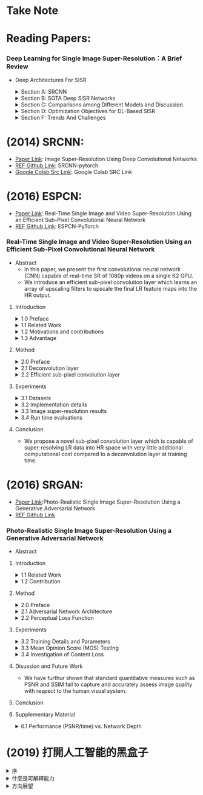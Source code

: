 # Take Note

# Reading Papers:
### Deep Learning for Single Image Super-Resolution：A Brief Review
* Deep Architectures For SISR
    <details>
    <summary> Section A: SRCNN </summary>

    * A three-layer CNN.
    * The filter size of each layer are [`64 x 1 x 9 x 9`, `32 x 64 x 5 x 5`, `1 x 32 x 5 x 5`]
    * The functions of these three nonlinear transformations are `(1) Patch extraction, (2) Nonlinear mapping, (3) Reconstuction`.
    * The loss function：mean square error (MSE).
    * We argue that its acclaim is owing to the CNN's strong capability of learning valid representations from big data in an end-to-end manner.
    </details>
    <details>
    <summary> Section B: SOTA Deep SISR Networks </summary>

    * Learning Effective Upsampling with CNN 
        * FSRCNN is the first work to use normal deconvolution layer to reconstruct HR images from LR feature maps.
        * ESPCN
            * Efficient Subpixel Convolution Layer
            * Rather than increasing resolution by explicitly enlarging feature maps as the deconvolution layer does, ESPCN extends the channels of the output features for storing the extra points to increase resolution and then rearranges these points to obtain the HR output through a specific mapping criterion.
        
    * The Deeper, The Better
        * VDSR is the first very deep model used in SISR.
            * The second contribution is the residual learning.
        * DRCN
            * To overcome the difficulties of training a deep recursive CNN, a multisupervised strategy is applied, and the result can be regarded as the fusion of 16 intermediate results.
        * SRResNet
            * It composed of 16 residual units (a residual unit consists of two nonlinear convolutions with residual learning.)
        * DRRN
        * DRCN
            * Then, to accommodate parameter reduction, each block shares the same parameters and is reused recursively.
        * EDSR
            * Remove the usage of BN.
            * Increases the number of output features of each layer on a large scale.
        * MDSR
            * Achieve the multiscale architecture.
        * SRDenseNet

    * Combining Properties of the SISR process with the Design of the CNN Frame
        * Combining sparse coding with deep NN
        * Learning to ensemble by NN
        * Deep architectures with progressive methodology
            * DEGREE
            * LapSRN: Generate SR of different scales progressively.
            * PixelSR: 
                * Leverage conditional autoregresive models to generate SR pixel-by-pixel.
                * First applies conditional PixelCNN to SISR.
        * Deep architectures with backprojection
        * Usage of additional information from LR
            * DEGREE: takes the edge map of LR as another input.
            * SFT-GAN: extra semantic information of LR for better perceptual quality.
        * Reconstruction-based frameworks based on priors offered by deep NN
            * IRCNN: they first trained a series of CNN-based denoisers with different noise levels and took backprojection as the reconstruction part.
        * Deep architectures with internal examples
            * ZSSR: 
                * the first literature combining deep architectures with interal-example learning.
                * However, this approach will increase runtime immensely.
    </details>
    <details>
    <summary> Section C: Comparisons among Different Models and Discussion. </summary>
    
    * PSNR/SSIM for measuring reconstruction quality
    * Number of parameters of NN for measuring storage efficiency (Params)
    * Number of composite multiply-accumulate operations for measuring computational efficiency (Mult&Adds)
    * MAYBE use ESPCN because the parameters is much smaller than others and its Mult&Adds is also smaller.
    * MAYBE use SRGAN because it's GAN-based.
    </details>
    <details>
    <summary> Section D: Optimization Objectives for DL-Based SISR </summary>

    * Benchmark of Optimization Objectives for DL-based SISR
        * MSE favors a high PSNR.
    * Objective Functions Based on non-Gaussian Additive Noises
    * Optimizing Forward KLD with Nonparametric Estimation
    
    * Section E: Characters of Different Objective Fucntions
    </details>
    <details>        
    <summary> Section F: Trends And Challenges </summary>
    
    * Lighter Deep Architectures for Efficient SISR.
    * More Effective DL Algorithms for Large-scale SISR and SISR with Unknow Corruption.
    * Theoretical Understanding of Deep Models for SISR.
    * More Rational Assessment Criteria for SISR in Different Applications.
    </details>
# (2014) SRCNN: 
* [Paper Link](https://arxiv.org/abs/1501.00092): Image Super-Resolution Using Deep Convolutional Networks
* [REF Github Link](https://github.com/yjn870/SRCNN-pytorch): SRCNN-pytorch
* [Google Colab Src Link](https://colab.research.google.com/drive/16nYeVokmDM_1cc_bi6z0Zu-MX9MRTbU3#scrollTo=GgR0KL5H2zv8): Google Colab SRC Link
# (2016) ESPCN:
* [Paper Link](https://arxiv.org/abs/1609.05158): Real-Time Single Image and Video Super-Resolution Using an Efficient Sub-Pixel Convolutional Neural Network
* [REF Github Link](https://github.com/Lornatang/ESPCN-PyTorch/blob/a3804d810e1416356c9e2b0bbb1619e39fa858d4/espcn_pytorch/model.py#L18): ESPCN-PyTorch
### Real-Time Single Image and Video Super-Resolution Using an Efficient Sub-Pixel Convolutional Neural Network
* Abstract
    * In this paper, we present the first convolutional neural network (CNN) capable of real-time SR of 1080p videos on a single K2 GPU.
    * We introduce an efficient sub-pixel convolution layer which learns an array of upscaling filters to upscale the final LR feature maps into the HR output.

1. Introduction
    <details>
    <summary> 1.0 Preface </summary>

    * The global SR problem assumes LR data to be a low-pass filtered (blurred), downsampled and nisy version of HR data.
    * It's a highly ill-posed problem, due to the loss of high-frequency information that occurs during the non-invertible low-pass filtering and subsampling operations.
    </details>
    <details>
    <summary> 1.1 Related Work </summary>

    * Sparse coding is an effective mechanism that assumes any natural image can be sparsely represented in a transform domain.
    * This transform domain is usually a dictionary of image atoms, which can be learnt through a training process that tries to discover the correspondence between LR and HR patches.
    </details>
    <details>
    <summary> 1.2 Motivations and contributions </summary>

    * To super-resolve a LR image into HR space, it is necessary to increase the resolution of the LR image to match that of the HR image at some point.
    * In this paper, contrary to previous works, we propose to increase the resolution from LR to HR only at the very end of the network and super-resolbe HR data from LR feature maps.
    </details>
    <details>
    <summary> 1.3 Advantage </summary>

    * For a network with L layers, we learn n_L-1 upscaling filters for the n_L-1 feature maps as opposed to one upscaling filter for the input image.
    * Thus, the network is capable of learning a better and more complex LR to HR mapping compared to a single fixed filter upscaling at the first layer.
    </details>

2. Method
    <details>
    <summary> 2.0 Preface </summary>

    * The downsampling operation is deterministic and known: to produce I^LR from I^HR, we first convolve I^HR using a Gaussian filter - then downsample the image by a factor of r.
    * In general, both I^LR and I^HR can have C color channels, thus they are represented as real-valued tensors of size H x W x C and rH x rW x C, respectively.
    * To solve the SISR problem, the SRCNN recovers from an upscaled and interpolated version of I^LR instead of I^LR.
    * In ESPCN, they avoid upscaling I^LR before feeding it into the network. Instead, they first apply a l layer convolutional neural network directly to the LR image, and then apply a sub-pixel convolution layer that upscaled the LR feature maps to produce I^SR.
    </details>
    <details>
    <summary> 2.1 Deconvolution layer </summary>
    
    * The addition of a deconvolution layer is a popular choice for recovering resolution from max-pooling adn other image down-sample layers.
    * It's trival to show that the bicubic interpolation used in SDRCNN is a psecial case of the decovolution layer.
    </details>
    <details>
    <summary> 2.2 Efficient sub-pixel convolution layer </summary>

    * PS is an periodic shuffling operator that rearranges the elements of a H x W x C * r^2 tensor to a tensor of shape rH x rW x C.
    * Given a training set consisting of HR image examples, we generatethe corresponding LR images, and calculate the pixel-wise mean squared error (MSE) of the reconstructuion as an objective function to train the network.
    </details>

3. Experiments
    <details>
    <summary> 3.1 Datasets </summary>
    
    * For their final models, they use 50,000 randomly selected images from ImageNet for the Training.
    * We only consider the luminance channel in YCbCr colour space in this section because humans are more sensitive to luminance changes.
    </details>
    <details>
    <summary> 3.2 Implementation details </summary>

    * The training stops after no improvement of the cost function is observed after 100 epochs.
    * Initial learning rate is set to 0.01 and final learning rate is set to 0.0001 and updated gradually when the improvement of the cost function is smaller than a threshold miu.The final layer learns 10 times slower.
    </details>
    <details>
    <summary> 3.3 Image super-resolution results </summary>
    
    * It is noticeable that despite each filter is independent in LR space, out independent filters is actually smooth in the HR space after PS.
    * Compared to SRCNN's last layer filters, their final layer filters has complex patterns for different feature maps, it also has much richer and more meaningful representations.
    * Result suggest that tanh function performs better for SISR compared to relu.
    </details>
    <details>
    <summary> 3.4 Run time evaluations </summary>

    * The mean PSNR (dB) of different methods. Benchmarks: Set5, Set14, BSD300, BSD500
    </details>

4. Conclusion
    * We propose a novel sub-pixel convolution layer which is capable of super-resolving LR data into HR space with very little additional computational cost compared to a deconvolution layer at training time.

# (2016) SRGAN:
* [Paper Link](https://arxiv.org/abs/1609.04802):Photo-Realistic Single Image Super-Resolution Using a Generative Adversarial Network
* [REF Github Link](https://github.com/Lornatang/SRGAN-PyTorch)
### Photo-Realistic Single Image Super-Resolution Using a Generative Adversarial Network
* Abstract
1. Introduction
    <details>
    <summary> 1.1 Related Work </summary>

    * How do we recover the finer texture details when we super-resolbe at large upscaling facotrs?
    * The behavior of optimization-based super-resolution methods is principally driven by the choice of the objective function.
    * To our knowledge, it is the first framework capable of inferring photo-realistic natural images for 4x upsacaling factors.
    * We propose a perceptual loss function which consists of an adversarial loss and a content loss.
    * The adversarial loss pushes our solution to the natural image manifold using a discriminator network.
    </details>
    <details>
    <summary> 1.2 Contribution </summary>

    * The ability of MSE (and PSNR) to capture perceptually relevant differences, such as high texture detail, is very limited as they are defined based on pixel-wise image differences.
    * We propse a super-resolution generative adversarial network (SRGAN) for which we employ a deep residual network (ResNet) with skip-connection and diverge from MSE as teh sole optimization target.

    * 1.1 Related work
        * Another powerful design choice that eases the training of deep CNNs is the recently introduced concept of residual blocks and skip-connections.
        * Minimizing MSE encourages finding pixel-wise averages of plausible solutions which are typically overly-smooth and thus have poor perceptual quality.
    * 1.2 Contribution
        * The GAN procedure encourages the reconstructions to move towards regions of the search space with high probability of containing photo-realistic images and thus closer to the natural image manifold.
        * We replace the MSE-based content loss with a loss calculated on feature maps of the VGG network.
    </details>
2. Method
    <details>
    <summary> 2.0 Preface </summary>

    * For an image with C color channels, we describe I^LR by a real-valued tensor of size W x H x C and I^HR, I^SR by rW x rH x C respectively.
    * Our ultimate goal is to train a generating function G that estimates for a given LR input image its corresponding HR counterpart.
    * In this work we will specifically design a perceptual loss I^SR as a weighted combination of several loss components.
    </details>

    <details>
    <summary> 2.1 Adversarial Network Architecture </summary>

    * At the core of our very deep generator network G, which is illustrated in Figure 4 are B residual blocks with identical layout.
    * Specifically, we use two convolutional layers with small 3 x 3 kernels and 64 feature maps followed by batch-normalization layers and ParametricReLU as the activation function.
    * We use LeakyReLU activation (alpha = 0.2) and avoid max-pooling throughout the network.
    * It contains eight convolutional layers with an increasing numnber of 3 x 3 filter kernels, increasing by a factor of 2 from 64 to 512 kerneks as in the VGG network.
    * Strided convolutions are used to reduce the image resolution each time the number of feature is doubled.
    * The resulting 512 feature maps are followed by two dense layers and a final sigmoid activation function to obtain a probability for sample classification.
    </details>
    <details>
    <summary> 2.2 Perceptual Loss Function </summary>

    * The definition of our perceptual loss function I^SR is critical for the performance of out generator network.
    * We design a loss function that assesses a solution with respect to perceptually relevant characteristics.
    * Content Loss:
        * We define the VGG loss based on the ReLU activation layers of the pre-trained 19 layer VGG network.
        * We then define the VGG loss as the euclidean distance between the feature representations of a reconstructed image G(I^LR) and the reference image I^HR.
    * Adversarial loss:
        * This encourages our network to favor solutions that reside on the manifold of natural images.
    </details>
3. Experiments
    <details>
    <summary> 3.2 Training Details and Parameters</summary>

    * We obtained the LR images by downsampling the HR images (BGR, C = 3) using bicubic kernel with downsampling factor r = 4.
    * For each mini-batch we crop 16 random 96 x 96 HR sub images of distinct training images.
    * Note that we can apply the generator model to images of arbitrary size as it is fully convolutional.
    * We scaled the range of the LR input images to [0, 1] and for the HR images to [-1, 1]. The MSE loss was thus calculated on images of intensity range [-1 ,1].
    * The SRResNet networks were trained with a learning rate of 1e-4 and 1e6 update iterations.
    * We employed the trained MSE-based SRResNet network as initialization for the generator when training the actual GAN to avoid undesired local optima.
    * All SRGAN variants were trained with 1e5 update iterations at a learning rate of 1e-4 and another 1e5 iterations at a lower rate of 1e-5.
    * We alternate updates to the generator and discriminator network.
    * Our generator network has 16 identitcal (B = 16) residual blocks.
    * During test time we turn batch-normalization update off to obtain an output that deterministically depends only on the input.
    </details>
    <details>
    <summary> 3.3 Mean Opinion Score (MOS) Testing</summary>

    * The raters rated 12 versions of each image on Set5, Set14 and BSD100: (1) nearest neighbor (NN), bicubic, SRCNN, SelfExSR, DRCN, ESPCN, SRResNet-MSE, SRResNet-VGG22, SRGAN-MSE, SRGAN-VGG22, SRGAN-VGG54, and the original HR image.

    </details>
    <details>
    <summary> 3.4 Investigation of Content Loss</summary>

    * SRGAN-MSE: to investigate the adversarial network with the standard MSE as content loss.
    * SRGAN-VGG22: a loss defined on feature maps representing lower-level features.
    * SRGAN-VGG54: a loss defined on feature maps of higher level features from deeper network layers with more potential to focus on the content of the images. We refer to this network as SRGAN in the following.
    * We observed a trend that using the higher level VGG feature maps yields better texture detail when compared to lower level.
    </details>
4. Disussion and Future Work
    * We have furthur shown that standard quantitative measures such as PSNR and SSIM fail to capture and accurately assess image quality with respect to the human visual system.
5. Conclusion

6. Supplementary Material

    <details>
    <summary> 6.1 Performance (PSNR/time) vs. Network Depth </summary>

    * We observed substantial gains in performance with the additional skip-connection.
    </details>

# (2019) 打開人工智能的黑盒子
<details>
<summary> 序 </summary>

* 知乎 Link: https://zhuanlan.zhihu.com/p/58099941
* XAI: Explainable Artificial Intelligence, AI 3.0
* 在強人工智能出現以前，我們不用擔心如何約束AI，而應聚焦在如何解釋AI做出的每個決定。
* 可靠性、可解釋性、負責任、透明性
</details>
<details>
<summary> 什麼是可解釋能力 </summary>

* 人類需要可解釋能力的另一個原因是機器與人類目標的錯位。有時候人類想要因果關係，但監督式學習給出來的只是相關關係。
* 局部線性可解釋性(LIME)
* 反卷積(Deconvolution)
    * 作者寫下: 最讓人討厭的是卷積帶來的周期性結構，如果能夠去掉這種週期性結構，每張 Feature Map 只給出一個重要特徵，那麼可能會清楚明白的多，也更匹配人類智能的理解能力。
* Saliency Map
* 類積活地圖(Class Activation Map)
    * Class Activation Map 的問題是如果使用底層的 feature map 計算 class activation map, 結果分辨率很高，物體的邊界很清晰，但是包含有很多無關的屬性。而高層的 feature map 計算的 class activation map 提取了對分類最重要的區域，更接局域，但定位精度不高。
    * 一般的CAM只高量一張圖片中對分類起最重要作用的區域，但對於語意分割任務，人類則希望獲得一個物體的整體，比如整隻大象，而不僅僅是大象的鼻子，眼睛和耳朵。
* Mask 的方法
</details>
<details>
<summary> 方向展望 </summary>

* 人類看到一張圖片的時候大腦不僅對圖片中所有物體做了分類，同時還做了像素級別的分割。我們並沒有在 Bounding Box/ Pixel-wise Segmentation 做過監督訓練。如果能夠過半監督學習的方式，比如 Autoencoder, GAN + Classifier 的方法，弱監督學習到如何對一張圖片做出與人類大腦一致的分割，那麼將極大提高其可解釋性，至少是人類可理解的解釋。
<details>

# (2020) XAI
### Opportunities and Challenges in Explainable Artificial Intelligence (XAI): A Survey
<details>
<summary> 0. Abstract </summary>

* Nowadays, deep neural networks are widely used in mission critical systems such as healthcare, self-driving vehicles, and military which have direct impact on human lives.
* Explainable Artificial Intelligence (XAI) is a field of Artificial Intelligence (AI) that promotes a set of tools, techniques, and algorithms that can generate high-quality interpretable, intuitive, human-understandable explanations of AI decisions.
* We then describe the main principles used in XAI research and present the historical timeline for landmark studies in XAI from 2007 to 2020.
</details>
<details>
<summary> 1. Introduction </summary>

* Miller et al. describes that curiosity is one of the primary reason why people ask for explanations to specific decisions. Another reason might be to facilitate better learning - to reiterate model design and generate better results.
</details>

<details>
<summary> 2. Taxonomies And Organization </summary>

* Scope: Where is the XAI method focusing on? Is it on a local instance or trying to understand the model as a whole?
    * Local: Mainly focus on explanation of individual data instances. Generates one explanation map g per data belongs to X.
    * Global: Tries to understand the model as a whole. Generally takes a group of data instances to generate one or more explanation maps.
* Methodology: What is the algorithmic approach? Is it focused on the input data instance or the model parameters?
    * BackProb: Core algorithmic logic is dependent on gradients that are back-propagated from the output prediction layer back to the input layer.
    * Perturbation: Core algorithmic logic is dependent on random or carefully chosen changes to features in the input data instance.
* Usage: How is the XAI method developed? Is it integrated to the model or can be applied to any model in general?
    * Intrinsic: Explainability is baked into the neural network architecture itself and is generally not transferrable to other architectures.
    * Post-Hoc: XAI algorithm is not dependent on the model architecture and can be applied to already trained neural networks.
</details>
<details>
<summary> 3. Definitions And Preliminaries </summary>

* Definition 1: `Interpretability` is a desirable quality or feature of an algorithm which provides enough expressive data to understand how the algorithm works.
* Definition 2: `Interpretation` is a simplified representation of a complex domain, such as outputs generated by a machine learning model, to meaningful concepts which are human-understandable and reasonable.
* Definition 3: `Explanation` is additional meta information, generated by an exteral algorithm or by the machine learning model itself, to describe the feature importance or relevance of an input instance towards a particular output classification.
* Definition 4: `White-box`. For a deep learning model f, if the model parameters theta and the model architecture information are known, the model is considered a white-box.
* Definition 5: `Black-box`. A deep learning model f is considered a black-box if the model parameters and networkd architectures are hidden from the end-user.
* Definition 6: `Transparent`. A deep learning model is considered transparent if it is expressive enough to be human-understandable. Here transparency can be a part of the algorithm itself or using external means such as model decomposition or simulations.
* Definition 7: `Trustability` of deep learning models is a measure of confidence, as humans, as end-users, in the intended working of a given model in dynamic real-world environments.
* Definition 8: `Bias` in deep learning algorithms indicate the disproportinate weight, preduice, favor, or inclination of the learnt model towards subsets of data due to both inherent biases in human data collection and deficiencies in the learning algorithm.
* Definition 9: `Fairness` in deep learning is the quality of a learnt model in providing impartial and just decisions without facoring any populations in the input data distribution.
* Why Is Research on XAI Important?
    1. Trustability
    2. Transparency
    3. Bias and fairness of AI algorithm
</details>
<details>
<summary> 4. Scope of Explanation </summary>
</details>
<details>
<summary> 5. Differences in The Methodology</summary>

</details>